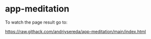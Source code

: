 # app-meditation

To watch the page result go to:

https://raw.githack.com/andriysereda/app-meditation/main/index.html
